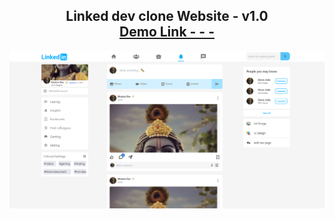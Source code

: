 <h2 align="center">
  Linked dev clone Website - v1.0<br/>
  <a href="https://linked-clone-dev.vercel.app/" target="_blank">Demo Link - - -</a>
</h2>
<div align="center">
  <img alt="Demo" src="./src/assets/Screenshot_3.png" />
</div>
